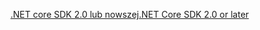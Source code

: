 [<span data-ttu-id="01dc8-101">.NET core SDK 2.0 lub nowszej</span><span class="sxs-lookup"><span data-stu-id="01dc8-101">.NET Core SDK 2.0 or later</span></span>](https://www.microsoft.com/net/download)
